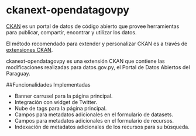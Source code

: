 ckanext-opendatagovpy
======================

[CKAN](http://ckan.org/) es un portal de datos de código abierto que provee herramientas para publicar, compartir, encontrar y utilizar los datos.

El método recomendado para extender y personalizar CKAN es a través de [extensiones CKAN](http://ckan.readthedocs.org/en/latest/extensions/).

ckanext-opendatagovpy es una extensión CKAN que contiene las modificaciones realizadas para datos.gov.py, el Portal de Datos Abiertos del Paraguay.


##Funcionalidades Implementadas

* Banner carrusel para la página principal.
* Integración con widget de Twitter.
* Nube de tags para la página principal.
* Campos para metadatos adicionales en el formulario de datasets.
* Campos para metadatos adicionales en el formulario de recursos.
* Indexación de metadatos adicionales de los recursos para su búsqueda.
